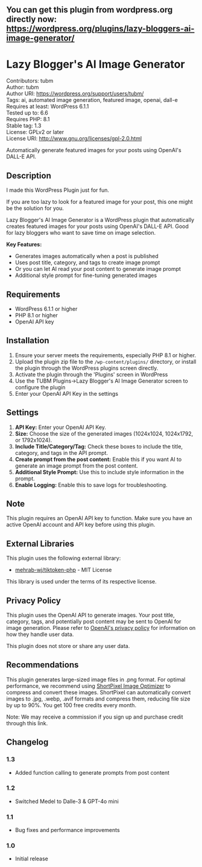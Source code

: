 You can get this plugin from wordpress.org directly now:  
https://wordpress.org/plugins/lazy-bloggers-ai-image-generator/
-----

# Lazy Blogger's AI Image Generator
Contributors: tubm  
Author: tubm  
Author URI: https://wordpress.org/support/users/tubm/  
Tags: ai, automated image generation, featured image, openai, dall-e  
Requires at least: WordPress 6.1.1  
Tested up to: 6.6  
Requires PHP: 8.1  
Stable tag: 1.3  
License: GPLv2 or later  
License URI: http://www.gnu.org/licenses/gpl-2.0.html

Automatically generate featured images for your posts using OpenAI's DALL-E API.

## Description

I made this WordPress Plugin just for fun. 

If you are too lazy to look for a featured image for your post, this one might be the solution for you.

Lazy Blogger's AI Image Generator is a WordPress plugin that automatically creates featured images for your posts using OpenAI's DALL-E API. Good for lazy bloggers who want to save time on image selection.

**Key Features:**
* Generates images automatically when a post is published
* Uses post title, category, and tags to create image prompt
* Or you can let AI read your post content to generate image prompt
* Additional style prompt for fine-tuning generated images

## Requirements

* WordPress 6.1.1 or higher
* PHP 8.1 or higher
* OpenAI API key

## Installation

1. Ensure your server meets the requirements, especially PHP 8.1 or higher.
2. Upload the plugin zip file to the `/wp-content/plugins/` directory, or install the plugin through the WordPress plugins screen directly.
3. Activate the plugin through the 'Plugins' screen in WordPress
4. Use the TUBM Plugins->Lazy Blogger's AI Image Generator screen to configure the plugin
5. Enter your OpenAI API Key in the settings

## Settings

1. **API Key:** Enter your OpenAI API Key.
2. **Size:** Choose the size of the generated images (1024x1024, 1024x1792, or 1792x1024).
3. **Include Title/Category/Tag:** Check these boxes to include the title, category, and tags in the API prompt.
4. **Create prompt from the post content:** Enable this if you want AI to generate an image prompt from the post content.
5. **Additional Style Prompt:** Use this to include style information in the prompt.
6. **Enable Logging:** Enable this to save logs for troubleshooting.

## Note

This plugin requires an OpenAI API key to function. Make sure you have an active OpenAI account and API key before using this plugin.

## External Libraries

This plugin uses the following external library:

* [mehrab-wj/tiktoken-php](https://github.com/mehrab-wj/tiktoken-php) - MIT License

This library is used under the terms of its respective license.

## Privacy Policy

This plugin uses the OpenAI API to generate images. Your post title, category, tags, and potentially post content may be sent to OpenAI for image generation. Please refer to [OpenAI's privacy policy](https://openai.com/policies/privacy-policy) for information on how they handle user data.

This plugin does not store or share any user data.

## Recommendations

This plugin generates large-sized image files in .png format. For optimal performance, we recommend using [ShortPixel Image Optimizer](https://shortpixel.com/otp/af/QALRSBX1137437) to compress and convert these images. ShortPixel can automatically convert images to .jpg, .webp, .avif formats and compress them, reducing file size by up to 90%. You get 100 free credits every month.

Note: We may receive a commission if you sign up and purchase credit through this link.

## Changelog

### 1.3
* Added function calling to generate prompts from post content

### 1.2
* Switched Medel to Dalle-3 & GPT-4o mini

### 1.1
* Bug fixes and performance improvements

### 1.0
* Initial release

